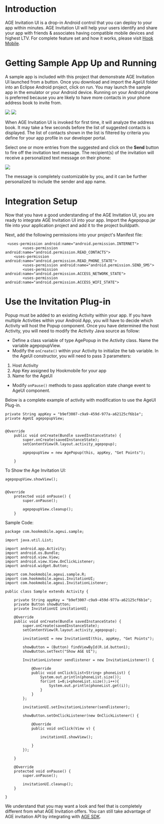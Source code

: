 # Introduction

AGE Invitation UI is a drop-in Android control that you can deploy to your app within minutes.  AGE Invitation UI will help your users identify and share your app with friends & associates having compatible mobile devices and highest LTV.  For complete feature set and how it works, please visit <a href="http://www.hookmobile.com"  target="_blank">Hook Mobile</a>.

# Getting Sample App Up and Running
A sample app is included with this project that demonstrate AGE Invitation UI launched from a button.  Once you download and import the AgeUI folder into an Eclipse Android project, click on run.  You may launch the sample app in the emulator or your Android device.  Running on your Android phone is preferred because you are likely to have more contacts in your phone address book to invite from.    

[![](https://dl.dropbox.com/s/izxzj9qxrgl2axd/AGEUI1.PNG)](https://www.dropbox.com/s/izxzj9qxrgl2axd/AGEUI1.PNG)
[![](https://dl.dropbox.com/s/pm1uzrjn1p1dk9v/AGEUI2.PNG)](https://www.dropbox.com/s/pm1uzrjn1p1dk9v/AGEUI2.PNG)

When AGE Invitation UI is invoked for first time, it will analyze the address book.  It may take a few seconds before the list of suggested contacts is displayed.  The list of contacts shown in the list is filtered by criteria you define for your app profile in our developer portal.  

Select one or more entries from the suggested and click on the <b>Send</b> button to fire off the invitation text message.  The recipient(s) of the invitation will receive a personalized text message on their phone:

[![](https://dl.dropbox.com/s/zg3qbf5ac8om7cg/inviteSms.PNG)](https://dl.dropbox.com/s/zg3qbf5ac8om7cg/inviteSms.PNG)

The message is completely customizable by you, and it can be further personalized to include the sender and app name.

# Integration Setup
Now that you have a good understanding of the AGE Invitation UI, you are ready to integrate AGE Invitation UI into your app.  Import the Agepopup.jar file into your application project and add it to the project buildpath. 

Next, add the following permissions into your project's Manifest file:

<pre><code>	&lt;uses-permission android:name="android.permission.INTERNET"&gt;
    	&lt;uses-permission android:name="android.permission.READ_CONTACTS"&gt;
	&lt;uses-permission android:name="android.permission.READ_PHONE_STATE"&gt;
    	&lt;uses-permission android:name="android.permission.SEND_SMS"&gt;
    	&lt;uses-permission android:name="android.permission.ACCESS_NETWORK_STATE"&gt;
    	&lt;uses-permission android:name="android.permission.ACCESS_WIFI_STATE"&gt;</code></pre>


# Use the Invitation Plug-in

Popup must be added to an existing Activity within your app.  If you have multiple Activities within your Android App, you will have to decide which Activity will host the Popup component.  Once you have determined the host Activity, you will need to modify the Activity Java source as follow:
* Define a class variable of type AgePopup in the Activity class.  Name the variable agepopupView.  
* Modify the <code>onCreate()</code> within your Activity to initialize the tab variable.  In the AgeUI constructor, you will need to pass 3 parameters:
1. Host Activity
2. App Key assigned by Hookmobile for your app
3. Name for the AgeUI
* Modify <code>onPause()</code> methods to pass application state change event to AgeUI component.

Below is a complete example of activity with modification to use the AgeUI Plug-in.


<pre><code>private String appKey = "b9ef3007-c9a9-459d-977a-a62125cf6b1e";
private AgeUI agepopupView;


@Override
	public void onCreate(Bundle savedInstanceState) {
		super.onCreate(savedInstanceState);
		setContentView(R.layout.activity_agepopup);

		agepopupView = new AgePopup(this, appKey, "Get Points");

	}</code></pre>


To Show the Age Invitation UI:

<pre><code>agepopupView.showView();


@Override
	protected void onPause() {
		super.onPause();

		agepopupView.cleanup();
	}</code></pre>






Sample Code:

<pre><code>package com.hookmobile.ageui.sample;

import java.util.List;

import android.app.Activity;
import android.os.Bundle;
import android.view.View;
import android.view.View.OnClickListener;
import android.widget.Button;

import com.hookmobile.ageui.sample.R;
import com.hookmobile.ageui.InvitationUI;
import com.hookmobile.ageui.InvitationListener;

public class Sample extends Activity {

	private String appKey = "b9ef3007-c9a9-459d-977a-a62125cf6b1e";
	private Button showButton;
	private InvitationUI invitationUI;

	@Override
	public void onCreate(Bundle savedInstanceState) {
		super.onCreate(savedInstanceState);
		setContentView(R.layout.activity_agepopup);

		invitationUI = new InvitationUI(this, appKey, "Get Points");

		showButton = (Button) findViewById(R.id.button1);
		showButton.setText("Show AGE UI");

		InvitationListener sendlistener = new InvitationListener() {

			@Override
			public void onClick(List&lt;String&gt; phoneList) {
				System.out.println(phoneList.size());
				for(int i=0;i&lt;phoneList.size();i++){
					System.out.println(phoneList.get(i));
				}
			}
		};
		
		invitationUI.setInvitationListener(sendlistener);

		showButton.setOnClickListener(new OnClickListener() {

			@Override
			public void onClick(View v) {

				invitationUI.showView();

			}
		});

	}

	@Override
	protected void onPause() {
		super.onPause();

		invitationUI.cleanup();
	}

}
</code></pre>


We understand that you may want a look and feel that is completely different from what AGE Invitation offers.  You can still take advantage of AGE invitation API by integrating with <a href="https://github.com/hookmobile/App-Growth-Engine-iOS-SDK" target="_blank">AGE SDK</a>.  